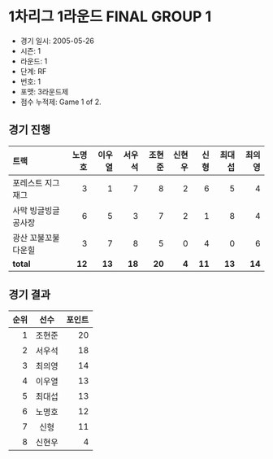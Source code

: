 # 1차리그 1라운드 FINAL GROUP 1

- 경기 일시: 2005-05-26
- 시즌: 1
- 라운드: 1
- 단계: RF
- 번호: 1
- 포맷: 3라운드제
- 점수 누적제: Game 1 of 2.





## 경기 진행

| 트랙 | 노명호 | 이우열 | 서우석 | 조현준 | 신현우 | 신형 | 최대섭 | 최의영 |
|:---|---:|---:|---:|---:|---:|---:|---:|---:|
| 포레스트 지그재그 | 3 | 1 | 7 | 8 | 2 | 6 | 5 | 4 |
| 사막 빙글빙글 공사장 | 6 | 5 | 3 | 7 | 2 | 1 | 8 | 4 |
| 광산 꼬불꼬불 다운힐 | 3 | 7 | 8 | 5 | 0 | 4 | 0 | 6 |
| __total__ | __12__ | __13__ | __18__ | __20__ | __4__ | __11__ | __13__ | __14__ |




## 경기 결과

| 순위 | 선수 | 포인트 |
|---:|:---:|---:|
| 1 | 조현준 | 20 |
| 2 | 서우석 | 18 |
| 3 | 최의영 | 14 |
| 4 | 이우열 | 13 |
| 5 | 최대섭 | 13 |
| 6 | 노명호 | 12 |
| 7 | 신형 | 11 |
| 8 | 신현우 | 4 |

